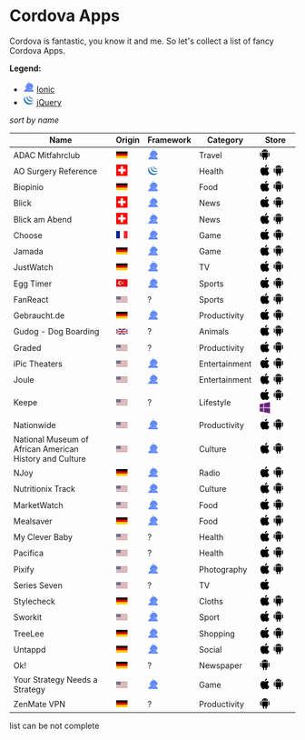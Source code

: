 # Cordova Apps
Cordova is fantastic, you know it and me. So let's collect a list of fancy Cordova Apps. 

**Legend:**<br>

* ![](assets/ionic.png) [Ionic](ionicframework.com)
* ![](assets/jquery.png) [jQuery](https://jquerymobile.com/)


*sort by name*

Name | Origin | Framework | Category | Store
------------ | ------------- | ------------- | ------------- | -------------
ADAC Mitfahrclub | ![](assets/c/de.png) | ![](assets/ionic.png) | Travel | [![](assets/android.png)](https://play.google.com/store/apps/details?id=de.adac.Mitfahrclub)
AO Surgery Reference | ![](assets/c/ch.png) | ![](assets/jquery.png) | Health | [![](assets/apple.png)](https://itunes.apple.com/de/app/ao-surgery-reference/id403961165?mt=8)       [![](assets/android.png)](https://play.google.com/store/apps/details?id=af.org.aofoundation.AOSR&hl=de)
Biopinio | ![](assets/c/de.png) | ![](assets/ionic.png) | Food | [![](assets/apple.png)](https://itunes.apple.com/de/app/biopinio/id868830625?mt=8)       [![](assets/android.png)](https://play.google.com/store/apps/details?id=com.pollion.biopinio.app)
Blick | ![](assets/c/ch.png) | ![](assets/ionic.png) | News | ![](assets/apple.png)       ![](assets/android.png)
Blick am Abend | ![](assets/c/ch.png) | ![](assets/ionic.png) | News | ![](assets/apple.png)       ![](assets/android.png)
Choose | ![](assets/c/fr.png) | ![](assets/ionic.png) | Game | [![](assets/apple.png)](https://itunes.apple.com/us/app/choose-decouvrir.-aimer.-gagner./id985799982?l=fr&ls=1&mt=8)       [![](assets/android.png)](https://play.google.com/store/apps/details?id=com.appchoose.choose.android)
Jamada | ![](assets/c/de.png) | ![](assets/ionic.png) | Game | [![](assets/apple.png)](https://itunes.apple.com/de/app/arztsuche-jameda/id383612737?mt=8)       [![](assets/android.png)](https://play.google.com/store/apps/details?id=de.jameda.android.arztsuche&hl=de)
JustWatch | ![](assets/c/de.png) | ![](assets/ionic.png) | TV | [![](assets/apple.png)](https://itunes.apple.com/us/app/justwatch-movies-tv-shows/id979227482?mt=8)       [![](assets/android.png)](https://play.google.com/store/apps/details?id=com.justwatch.justwatch&hl=de)
Egg Timer| ![](assets/c/tk.png) | ![](assets/ionic.png) | Sports | [![](assets/apple.png)](https://itunes.apple.com/us/app/egg-timer-easy-to-use-push/id1071795147)       [![](assets/android.png)](https://play.google.com/store/apps/details?id=me.onuryilmaz.app.eggtimer)
FanReact | ![](assets/c/us.png) | ? | Sports | [![](assets/apple.png)](https://itunes.apple.com/us/app/fanreact/id947998588?mt=8)       [![](assets/android.png)](https://play.google.com/store/apps/details?id=com.fanreact.app)
Gebraucht.de | ![](assets/c/de.png) | ![](assets/ionic.png) | Productivity | [![](assets/apple.png)](https://itunes.apple.com/us/artist/fhnfh/id922315768)       [![](assets/android.png)](https://play.google.com/store/apps/details?id=com.gebraucht.de)
Gudog - Dog Boarding | ![](assets/c/uk.png) | ? | Animals | [![](assets/apple.png)](https://itunes.apple.com/gb/app/gudog/id964470204?l=en)       [![](assets/android.png)](https://play.google.com/store/apps/details?id=com.gudog.app&hl=en)
Graded | ![](assets/c/us.png) | ? | Productivity | [![](assets/apple.png)](https://itunes.apple.com/us/app/graded-check-your-hac-grades/id1048807913?ls=1&mt=8)       [![](assets/android.png)](https://play.google.com/store/apps/details?id=io.graded)
iPic Theaters | ![](assets/c/us.png) | ![](assets/ionic.png) | Entertainment | [![](assets/apple.png)](https://itunes.apple.com/us/app/ipic-theaters/id438795028?mt=8)       [![](assets/android.png)](https://play.google.com/store/apps/details?id=com.ipictheaters.ipic&hl=en)
Joule | ![](assets/c/us.png) | ![](assets/ionic.png) | Entertainment | [![](assets/apple.png)](https://itunes.apple.com/us/app/joule-sous-vide-by-chefsteps/id970115018?mt=8)       [![](assets/android.png)](https://play.google.com/store/apps/details?id=com.chefsteps.circulator&hl=en)
Keepe | ![](assets/c/us.png) | ? | Lifestyle | [![](assets/apple.png)](https://itunes.apple.com/de/app/mealsaver-g%C3%BCnstig-essen-umwelt-schonen/id1162089374?mt=8)      [![](assets/android.png)](https://itunes.apple.com/app/apple-store/id931021960?pt=110994816&mt=8)      [![](assets/win.png)](http://www.windowsphone.com/s?appid=a1f4073b-3b6c-4252-8117-22646ac88e58e)
Nationwide | ![](assets/c/us.png) | ![](assets/ionic.png) | Productivity | [![](assets/apple.png)](https://itunes.apple.com/us/app/nationwide-mobile/id311627534?mt=8)      [![](assets/android.png)](https://play.google.com/store/apps/details?id=com.nationwide.mobile.android.nwmobile&hl=ene)
National Museum of <br>African American <br>History and Culture | ![](assets/c/us.png) | ![](assets/ionic.png) | Culture | [![](assets/apple.png)](https://itunes.apple.com/us/app/nmaahc-mobile/id1155107113?mt=8)      [![](assets/android.png)](https://play.google.com/store/apps/details?id=com.ionicframework.nmaahc708324)
NJoy| ![](assets/c/de.png) | ![](assets/ionic.png) | Radio | [![](assets/apple.png)](https://itunes.apple.com/de/app/n-joy-radio/id1083101371?mt=8)      [![](assets/android.png)](http://www.n-joy.de/app/N-JOY-Radio-Enjoy-the-music,njoyapp100.html)
Nutritionix Track | ![](assets/c/us.png) | ![](assets/ionic.png) | Culture | [![](assets/apple.png)](https://itunes.apple.com/us/app/nutritionix-track-calorie/id1061691342?mt=8)      [![](assets/android.png)](https://play.google.com/store/apps/details?id=com.nutritionix.nixtrack)
MarketWatch | ![](assets/c/us.png) | ![](assets/ionic.png) | Food | [![](assets/apple.png)](https://itunes.apple.com/us/app/marketwatch-real-time-business/id336693422?mt=8)      [![](assets/android.png)](https://play.google.com/store/apps/details?id=com.marketwatch&hl=en)
Mealsaver | ![](assets/c/de.png) | ![](assets/ionic.png) | Food | [![](assets/apple.png)](https://itunes.apple.com/de/app/mealsaver-g%C3%BCnstig-essen-umwelt-schonen/id1162089374?mt=8)      [![](assets/android.png)](https://play.google.com/store/apps/details?id=de.mealsaver.app&hl=de)
My Clever Baby | ![](assets/c/us.png) | ? | Health | [![](assets/apple.png)](https://geo.itunes.apple.com/us/app/clever-baby-log-track-nursing/id1006583126?mt=8)      [![](assets/android.png)](https://play.google.com/store/apps/details?id=com.mycleverbaby.cleverbaby&hl=en) 
Pacifica| ![](assets/c/us.png) | ? | Health | [![](assets/apple.png)](https://itunes.apple.com/us/app/pacifica-tools-for-stress/id922968861?mt=8&ign-mpt=uo%3D6)      [![](assets/android.png)](https://play.google.com/store/apps/details?id=com.pacificalabs.pacifica)
Pixify| ![](assets/c/us.png) | ![](assets/ionic.png)  | Photography | [![](assets/apple.png)](https://itunes.apple.com/us/app/pixify.us/id1134639759?mt=8)      [![](assets/android.png)](https://play.google.com/store/apps/details?id=com.panicbuttonvfx.pixify)
Series Seven| ![](assets/c/us.png) | ? | TV | [![](assets/apple.png)](https://itunes.apple.com/us/app/series-seven/id888005622?uo=8&at=1l3voeJ)
Stylecheck| ![](assets/c/de.png) | ![](assets/ionic.png) | Cloths | [![](assets/apple.png)](https://play.google.com/store/apps/details?id=com.gebraucht.de)      [![](assets/android.png)](https://play.google.com/store/apps/details?id=de.stylecheck.app)
Sworkit| ![](assets/c/us.png) | ![](assets/ionic.png) | Sport | [![](assets/apple.png)](https://itunes.apple.com/us/app/sworkit-daily-circuit-training/id527219710?mt=8&ign-mpt=uo%3D4)      [![](assets/android.png)](https://play.google.com/store/apps/details?id=com.taisty)
TreeLee | ![](assets/c/de.png) | ![](assets/ionic.png) | Shopping | [![](assets/apple.png)](https://itunes.apple.com/de/app/treelee/id933913996?mt=8)      [![](assets/android.png)](https://play.google.com/store/apps/details?id=com.flyacts.treelee&hl=de)
Untappd | ![](assets/c/de.png) | ![](assets/ionic.png) | Social | [![](assets/apple.png)](https://itunes.apple.com/us/app/untappd/id449141888?mt=8)      [![](assets/android.png)](https://play.google.com/store/apps/details?id=com.untappdllc.app&hl=en)
Ok! | ![](assets/c/de.png) | ? | Newspaper | [![](assets/android.png)](https://play.google.com/store/apps/details?id=air.de.ok_magazin.okdaily)
Your Strategy Needs a Strategy | ![](assets/c/us.png) | ![](assets/ionic.png) | Game | [![](assets/apple.png)](https://itunes.apple.com/us/app/your-strategy-needs-a-strategy/id951248714?mt=8)       [![](assets/android.png)](https://play.google.com/store/apps/details?id=com.bcg.strategystyles.game)
ZenMate VPN | ![](assets/c/de.png) | ? | Productivity | [![](assets/android.png)](https://play.google.com/store/apps/details?id=com.zenmate.android&hl=de)



list can be not complete

